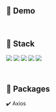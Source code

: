 ## 🔗 Demo

<!-- [<img src="src/assets/images/mockup-nuxt-shopping.png">](https://nuxt-shopping-front.herokuapp.com/ "데모 사이트 바로가기") -->

<br />

## 🔨 Stack

<img src="https://img.shields.io/badge/HTML-E34F26?style=for-the-badge&logo=html5&logoColor=white" /> <img src="https://img.shields.io/badge/CSS-1572B6?style=for-the-badge&logo=css3&logoColor=white" /> <img src="https://img.shields.io/badge/JavaScript-323330?style=for-the-badge&logo=javascript&logoColor=F7DF1E" /> <img src="https://img.shields.io/badge/Vue.js-35495E?style=for-the-badge&logo=vuedotjs&logoColor=4FC08D" /> <img src="https://img.shields.io/badge/nuxt.js-35495e?style=for-the-badge&logo=nuxtdotjs&logoColor=41b883" /> 

<br />

## 🎁 Packages

✔️ Axios
